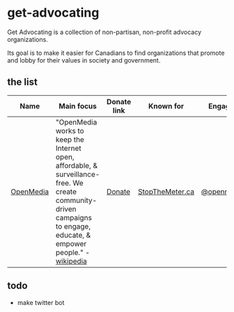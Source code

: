 # get-advocating

Get Advocating is a collection of non-partisan, non-profit advocacy organizations.

Its goal is to make it easier for Canadians to find organizations that promote and lobby for their values in society and government.

## the list

Name | Main focus | Donate link | Known for | Engages on
---- | ---------- | ----------- | --------- | ----------
[OpenMedia](https://openmedia.org/) | "OpenMedia works to keep the Internet open, affordable, & surveillance-free. We create community-driven campaigns to engage, educate, & empower people." - [wikipedia](https://en.wikipedia.org/wiki/OpenMedia.ca) | [Donate](https://act.openmedia.org/donate) | [StopTheMeter.ca](https://openmedia.org/en/ca/look-back-our-stop-meter-campaign) | [@openmediaorg](https://twitter.com/openmediaorg)

## todo

* make twitter bot
